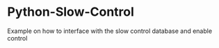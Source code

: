 Python-Slow-Control
===================

Example on how to interface with the slow control database and enable control
